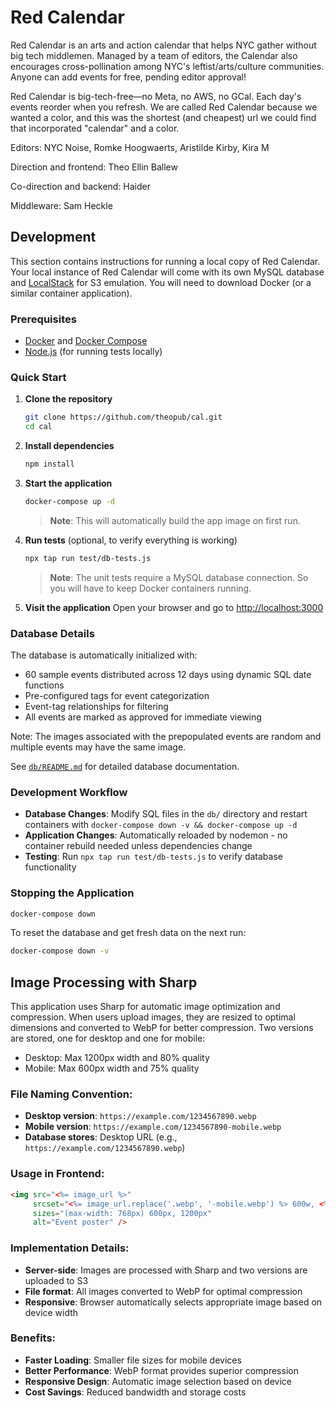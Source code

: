 # Red Calendar

Red Calendar is an arts and action calendar that helps NYC gather without big tech middlemen. Managed by a team of editors, the Calendar also encourages cross-pollination among NYC's leftist/arts/culture communities. Anyone can add events for free, pending editor approval!

Red Calendar is big-tech-free—no Meta, no AWS, no GCal. Each day's events reorder when you refresh. We are called Red Calendar because we wanted a color, and this was the shortest (and cheapest) url we could find that incorporated "calendar" and a color.

Editors:
NYC Noise, 
Romke Hoogwaerts, 
Aristilde Kirby, 
Kira M

Direction and frontend: Theo Ellin Ballew

Co-direction and backend: Haider

Middleware: Sam Heckle


## Development

This section contains instructions for running a local copy of Red Calendar. Your local instance of Red Calendar will come with its own MySQL database and [LocalStack](https://github.com/localstack/localstack) for S3 emulation.  You will need to download Docker (or a similar container application).

### Prerequisites

- [Docker](https://docs.docker.com/get-docker/) and [Docker Compose](https://docs.docker.com/compose/install/)
- [Node.js](https://nodejs.org/) (for running tests locally)

### Quick Start

1. **Clone the repository**
   ```bash
   git clone https://github.com/theopub/cal.git
   cd cal
   ```

2. **Install dependencies**
   ```bash
   npm install
   ```

3. **Start the application**
   ```bash
   docker-compose up -d
   ```
   > **Note**: This will automatically build the app image on first run.

4. **Run tests** (optional, to verify everything is working)
   ```bash
   npx tap run test/db-tests.js
   ```
   > **Note**: The unit tests require a MySQL database connection. So you will have to
   > keep Docker containers running.

5. **Visit the application**
   Open your browser and go to [http://localhost:3000](http://localhost:3000) 

### Database Details

The database is automatically initialized with:
- 60 sample events distributed across 12 days using dynamic SQL date functions
- Pre-configured tags for event categorization
- Event-tag relationships for filtering
- All events are marked as approved for immediate viewing

Note: The images associated with the prepopulated events are random and multiple events may have the same image.

See [`db/README.md`](db/README.md) for detailed database documentation.

### Development Workflow

- **Database Changes**: Modify SQL files in the `db/` directory and restart containers with `docker-compose down -v && docker-compose up -d`
- **Application Changes**: Automatically reloaded by nodemon - no container rebuild needed unless dependencies change
- **Testing**: Run `npx tap run test/db-tests.js` to verify database functionality

### Stopping the Application

```bash
docker-compose down
```

To reset the database and get fresh data on the next run:
```bash
docker-compose down -v
```

## Image Processing with Sharp

This application uses Sharp for automatic image optimization and compression. When users upload images, they are resized to optimal dimensions and converted to WebP for better compression. Two versions are stored, one for desktop and one for mobile:

  - Desktop: Max 1200px width and 80% quality
  - Mobile: Max 600px width and 75% quality

### File Naming Convention:
- **Desktop version**: `https://example.com/1234567890.webp`
- **Mobile version**: `https://example.com/1234567890-mobile.webp`
- **Database stores**: Desktop URL (e.g., `https://example.com/1234567890.webp`)

### Usage in Frontend:
```html
<img src="<%= image_url %>" 
     srcset="<%= image_url.replace('.webp', '-mobile.webp') %> 600w, <%= image_url %> 1200w"
     sizes="(max-width: 768px) 600px, 1200px"
     alt="Event poster" />
```

### Implementation Details:
- **Server-side**: Images are processed with Sharp and two versions are uploaded to S3
- **File format**: All images converted to WebP for optimal compression
- **Responsive**: Browser automatically selects appropriate image based on device width

### Benefits:
- **Faster Loading**: Smaller file sizes for mobile devices
- **Better Performance**: WebP format provides superior compression
- **Responsive Design**: Automatic image selection based on device
- **Cost Savings**: Reduced bandwidth and storage costs
